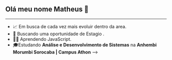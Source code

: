 ## Olá meu nome Matheus 👋

<hr>

- 📈 Em busca de cada vez mais evoluir dentro da area.
- 🌱 Buscando uma oportunidade de Estagio .
- 👨‍💻 Aprendendo JavaScript.
- 🎓Estudando <strong>Análise e Desenvolvimento de Sistemas</strong> na <strong>Anhembi Morumbi Sorocaba | Campus Athon</strong>
-->
